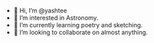 - 👋 Hi, I’m @yashtee
- 👀 I’m interested in Astronomy.
- 🌱 I’m currently learning poetry and sketching. 
- 💞️ I’m looking to collaborate on almost anything.

<!---
yashtee/yashtee is a ✨ special ✨ repository because its `README.md` (this file) appears on your GitHub profile.
You can click the Preview link to take a look at your changes.
--->
